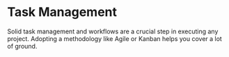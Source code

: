 # Task Management

Solid task management and workflows are a crucial step in executing any project. Adopting a methodology like Agile or Kanban helps you cover a lot of ground.
